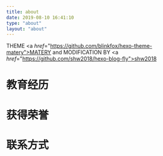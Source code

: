 ```yaml
---
title: about
date: 2019-08-10 16:41:10
type: "about"
layout: "about"
---
```


THEME <a *href*="https://github.com/blinkfox/hexo-theme-matery">MATERY</a> and MODIFICATION BY <a *href*="https://github.com/shw2018/hexo-blog-fly">shw2018</a>

# 教育经历


# 获得荣誉

# 联系方式